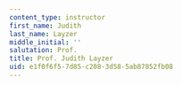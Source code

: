 ```yaml
---
content_type: instructor
first_name: Judith
last_name: Layzer
middle_initial: ''
salutation: Prof.
title: Prof. Judith Layzer
uid: e1f0f6f5-7d85-c208-3d58-5ab87852fb08
---
```

